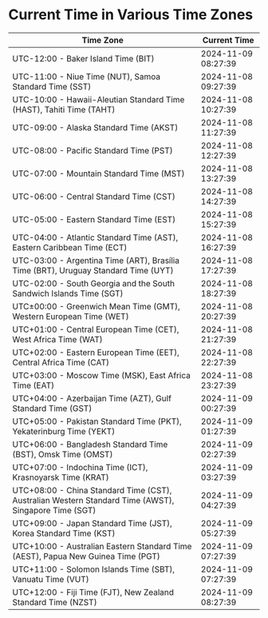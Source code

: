 # Current Time in Various Time Zones

| Time Zone | Current Time |
|-----------|--------------|
| UTC-12:00 - Baker Island Time (BIT) | 2024-11-09 08:27:39 |
| UTC-11:00 - Niue Time (NUT), Samoa Standard Time (SST) | 2024-11-08 09:27:39 |
| UTC-10:00 - Hawaii-Aleutian Standard Time (HAST), Tahiti Time (TAHT) | 2024-11-08 10:27:39 |
| UTC-09:00 - Alaska Standard Time (AKST) | 2024-11-08 11:27:39 |
| UTC-08:00 - Pacific Standard Time (PST) | 2024-11-08 12:27:39 |
| UTC-07:00 - Mountain Standard Time (MST) | 2024-11-08 13:27:39 |
| UTC-06:00 - Central Standard Time (CST) | 2024-11-08 14:27:39 |
| UTC-05:00 - Eastern Standard Time (EST) | 2024-11-08 15:27:39 |
| UTC-04:00 - Atlantic Standard Time (AST), Eastern Caribbean Time (ECT) | 2024-11-08 16:27:39 |
| UTC-03:00 - Argentina Time (ART), Brasília Time (BRT), Uruguay Standard Time (UYT) | 2024-11-08 17:27:39 |
| UTC-02:00 - South Georgia and the South Sandwich Islands Time (SGT) | 2024-11-08 18:27:39 |
| UTC±00:00 - Greenwich Mean Time (GMT), Western European Time (WET) | 2024-11-08 20:27:39 |
| UTC+01:00 - Central European Time (CET), West Africa Time (WAT) | 2024-11-08 21:27:39 |
| UTC+02:00 - Eastern European Time (EET), Central Africa Time (CAT) | 2024-11-08 22:27:39 |
| UTC+03:00 - Moscow Time (MSK), East Africa Time (EAT) | 2024-11-08 23:27:39 |
| UTC+04:00 - Azerbaijan Time (AZT), Gulf Standard Time (GST) | 2024-11-09 00:27:39 |
| UTC+05:00 - Pakistan Standard Time (PKT), Yekaterinburg Time (YEKT) | 2024-11-09 01:27:39 |
| UTC+06:00 - Bangladesh Standard Time (BST), Omsk Time (OMST) | 2024-11-09 02:27:39 |
| UTC+07:00 - Indochina Time (ICT), Krasnoyarsk Time (KRAT) | 2024-11-09 03:27:39 |
| UTC+08:00 - China Standard Time (CST), Australian Western Standard Time (AWST), Singapore Time (SGT) | 2024-11-09 04:27:39 |
| UTC+09:00 - Japan Standard Time (JST), Korea Standard Time (KST) | 2024-11-09 05:27:39 |
| UTC+10:00 - Australian Eastern Standard Time (AEST), Papua New Guinea Time (PGT) | 2024-11-09 07:27:39 |
| UTC+11:00 - Solomon Islands Time (SBT), Vanuatu Time (VUT) | 2024-11-09 07:27:39 |
| UTC+12:00 - Fiji Time (FJT), New Zealand Standard Time (NZST) | 2024-11-09 08:27:39 |
